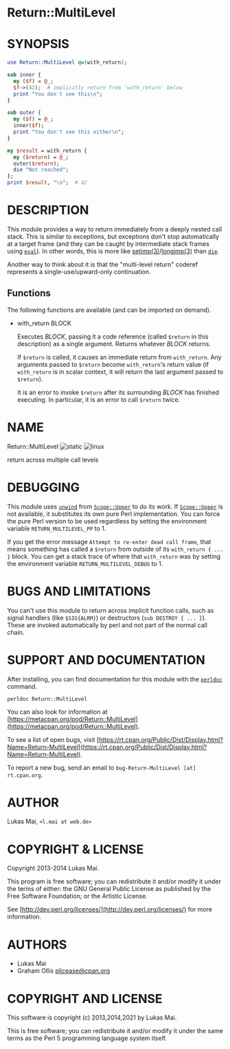# Return::MultiLevel

# SYNOPSIS

```perl
use Return::MultiLevel qw(with_return);

sub inner {
  my ($f) = @_;
  $f->(42);  # implicitly return from 'with_return' below
  print "You don't see this\n";
}

sub outer {
  my ($f) = @_;
  inner($f);
  print "You don't see this either\n";
}

my $result = with_return {
  my ($return) = @_;
  outer($return);
  die "Not reached";
};
print $result, "\n";  # 42
```

# DESCRIPTION

This module provides a way to return immediately from a deeply nested call
stack. This is similar to exceptions, but exceptions don't stop automatically
at a target frame (and they can be caught by intermediate stack frames using
[`eval`](https://metacpan.org/pod/perlfunc#eval-EXPR)). In other words, this is more like
[setjmp(3)](http://man.he.net/man3/setjmp)/[longjmp(3)](http://man.he.net/man3/longjmp) than [`die`](https://metacpan.org/pod/perlfunc#die-LIST).

Another way to think about it is that the "multi-level return" coderef
represents a single-use/upward-only continuation.

## Functions

The following functions are available (and can be imported on demand).

- with\_return BLOCK

    Executes _BLOCK_, passing it a code reference (called `$return` in this
    description) as a single argument. Returns whatever _BLOCK_ returns.

    If `$return` is called, it causes an immediate return from `with_return`. Any
    arguments passed to `$return` become `with_return`'s return value (if
    `with_return` is in scalar context, it will return the last argument passed to
    `$return`).

    It is an error to invoke `$return` after its surrounding _BLOCK_ has finished
    executing. In particular, it is an error to call `$return` twice.

# NAME

Return::MultiLevel ![static](https://github.com/uperl/Return-MultiLevel/workflows/static/badge.svg) ![linux](https://github.com/uperl/Return-MultiLevel/workflows/linux/badge.svg)

return across multiple call levels

# DEBUGGING

This module uses [`unwind`](https://metacpan.org/pod/Scope::Upper#unwind) from
[`Scope::Upper`](https://metacpan.org/pod/Scope::Upper) to do its work. If
[`Scope::Upper`](https://metacpan.org/pod/Scope::Upper) is not available, it substitutes its own pure
Perl implementation. You can force the pure Perl version to be used regardless
by setting the environment variable `RETURN_MULTILEVEL_PP` to 1.

If you get the error message `Attempt to re-enter dead call frame`, that means
something has called a `$return` from outside of its `with_return { ... }`
block. You can get a stack trace of where that `with_return` was by setting
the environment variable `RETURN_MULTILEVEL_DEBUG` to 1.

# BUGS AND LIMITATIONS

You can't use this module to return across implicit function calls, such as
signal handlers (like `$SIG{ALRM}`) or destructors (`sub DESTROY { ... }`).
These are invoked automatically by perl and not part of the normal call chain.

# SUPPORT AND DOCUMENTATION

After installing, you can find documentation for this module with the
[`perldoc`](https://metacpan.org/pod/perldoc) command.

```
perldoc Return::MultiLevel
```

You can also look for information at
[https://metacpan.org/pod/Return::MultiLevel](https://metacpan.org/pod/Return::MultiLevel).

To see a list of open bugs, visit
[https://rt.cpan.org/Public/Dist/Display.html?Name=Return-MultiLevel](https://rt.cpan.org/Public/Dist/Display.html?Name=Return-MultiLevel).

To report a new bug, send an email to
`bug-Return-MultiLevel [at] rt.cpan.org`.

# AUTHOR

Lukas Mai, `<l.mai at web.de>`

# COPYRIGHT & LICENSE

Copyright 2013-2014 Lukas Mai.

This program is free software; you can redistribute it and/or modify it
under the terms of either: the GNU General Public License as published
by the Free Software Foundation; or the Artistic License.

See [http://dev.perl.org/licenses/](http://dev.perl.org/licenses/) for more information.

# AUTHORS

- Lukas Mai
- Graham Ollis <plicease@cpan.org>

# COPYRIGHT AND LICENSE

This software is copyright (c) 2013,2014,2021 by Lukas Mai.

This is free software; you can redistribute it and/or modify it under
the same terms as the Perl 5 programming language system itself.
